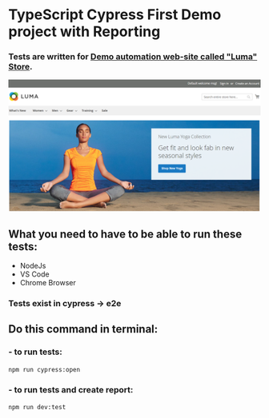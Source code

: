 # TypeScript Cypress First Demo project with Reporting
### Tests are written for [Demo automation web-site called "Luma" Store](https://magento.softwaretestingboard.com/).
<img src="Screenshot_1.png" width="512"/>

## What you need to have to be able to run these tests:
- NodeJs
- VS Code
- Chrome Browser

### Tests exist in cypress -> e2e

## Do this command in terminal:
### - to run tests:
```
npm run cypress:open
```

### - to run tests and create report:
```
npm run dev:test
```